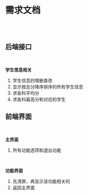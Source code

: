 # 需求文档
<br>
<br>

## 后端接口
<br>

**学生信息相关**
1. 学生信息的增删查改
2. 显示按总分降序排序的所有学生信息
3. 求各科平均分
4. 求各科最高分和对应的学生
   


## 前端界面
<br>

**主界面**
1. 所有功能选项和退出功能
<br>

**功能界面**
1. 先清屏，再显示该功能相关的
2. 返回主界面
